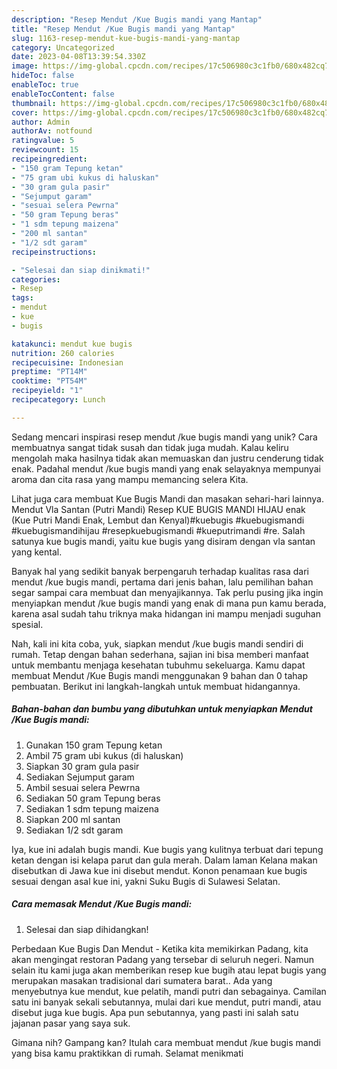 ```yaml
---
description: "Resep Mendut /Kue Bugis mandi yang Mantap"
title: "Resep Mendut /Kue Bugis mandi yang Mantap"
slug: 1163-resep-mendut-kue-bugis-mandi-yang-mantap
category: Uncategorized
date: 2023-04-08T13:39:54.330Z
image: https://img-global.cpcdn.com/recipes/17c506980c3c1fb0/680x482cq70/mendut-kue-bugis-mandi-foto-resep-utama.jpg
hideToc: false
enableToc: true
enableTocContent: false
thumbnail: https://img-global.cpcdn.com/recipes/17c506980c3c1fb0/680x482cq70/mendut-kue-bugis-mandi-foto-resep-utama.jpg
cover: https://img-global.cpcdn.com/recipes/17c506980c3c1fb0/680x482cq70/mendut-kue-bugis-mandi-foto-resep-utama.jpg
author: Admin
authorAv: notfound
ratingvalue: 5
reviewcount: 15
recipeingredient:
- "150 gram Tepung ketan"
- "75 gram ubi kukus di haluskan"
- "30 gram gula pasir"
- "Sejumput garam"
- "sesuai selera Pewrna"
- "50 gram Tepung beras"
- "1 sdm tepung maizena"
- "200 ml santan"
- "1/2 sdt garam"
recipeinstructions:

- "Selesai dan siap dinikmati!"
categories:
- Resep
tags:
- mendut
- kue
- bugis

katakunci: mendut kue bugis 
nutrition: 260 calories
recipecuisine: Indonesian
preptime: "PT14M"
cooktime: "PT54M"
recipeyield: "1"
recipecategory: Lunch

---
```





Sedang mencari inspirasi resep mendut /kue bugis mandi yang unik? Cara membuatnya sangat tidak susah dan tidak juga mudah. Kalau keliru mengolah maka hasilnya tidak akan memuaskan dan justru cenderung tidak enak. Padahal mendut /kue bugis mandi yang enak selayaknya mempunyai aroma dan cita rasa yang mampu memancing selera Kita.





Lihat juga cara membuat Kue Bugis Mandi dan masakan sehari-hari lainnya. Mendut Vla Santan (Putri Mandi) Resep KUE BUGIS MANDI HIJAU enak (Kue Putri Mandi Enak, Lembut dan Kenyal)#kuebugis #kuebugismandi #kuebugismandihijau #resepkuebugismandi #kueputrimandi #re. Salah satunya kue bugis mandi, yaitu kue bugis yang disiram dengan vla santan yang kental.

Banyak hal yang sedikit banyak berpengaruh terhadap kualitas rasa dari mendut /kue bugis mandi, pertama dari jenis bahan, lalu pemilihan bahan segar sampai cara membuat dan menyajikannya. Tak perlu pusing jika ingin menyiapkan mendut /kue bugis mandi yang enak di mana pun kamu berada, karena asal sudah tahu triknya maka hidangan ini mampu menjadi suguhan spesial.






Nah, kali ini kita coba, yuk, siapkan mendut /kue bugis mandi sendiri di rumah. Tetap dengan bahan sederhana, sajian ini bisa memberi manfaat untuk membantu menjaga kesehatan tubuhmu sekeluarga. Kamu dapat membuat Mendut /Kue Bugis mandi menggunakan 9 bahan dan 0 tahap pembuatan. Berikut ini langkah-langkah untuk membuat hidangannya.

<!--inarticleads1-->

##### Bahan-bahan dan bumbu yang dibutuhkan untuk menyiapkan Mendut /Kue Bugis mandi:

1. Gunakan 150 gram Tepung ketan
1. Ambil 75 gram ubi kukus (di haluskan)
1. Siapkan 30 gram gula pasir
1. Sediakan Sejumput garam
1. Ambil sesuai selera Pewrna
1. Sediakan 50 gram Tepung beras
1. Sediakan 1 sdm tepung maizena
1. Siapkan 200 ml santan
1. Sediakan 1/2 sdt garam


Iya, kue ini adalah bugis mandi. Kue bugis yang kulitnya terbuat dari tepung ketan dengan isi kelapa parut dan gula merah. Dalam laman Kelana makan disebutkan di Jawa kue ini disebut mendut. Konon penamaan kue bugis sesuai dengan asal kue ini, yakni Suku Bugis di Sulawesi Selatan. 

<!--inarticleads2-->

##### Cara memasak Mendut /Kue Bugis mandi:


1. Selesai dan siap dihidangkan!

Perbedaan Kue Bugis Dan Mendut - Ketika kita memikirkan Padang, kita akan mengingat restoran Padang yang tersebar di seluruh negeri. Namun selain itu kami juga akan memberikan resep kue bugih atau lepat bugis yang merupakan masakan tradisional dari sumatera barat.. Ada yang menyebutnya kue mendut, kue pelatih, mandi putri dan sebagainya. Camilan satu ini banyak sekali sebutannya, mulai dari kue mendut, putri mandi, atau disebut juga kue bugis. Apa pun sebutannya, yang pasti ini salah satu jajanan pasar yang saya suk. 

Gimana nih? Gampang kan? Itulah cara membuat mendut /kue bugis mandi yang bisa kamu praktikkan di rumah. Selamat menikmati
